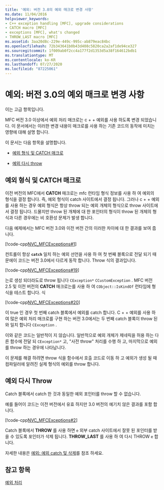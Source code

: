 ```yaml
---
title: '예외: 버전 3.0의 예외 매크로 변경 사항'
ms.date: 11/04/2016
helpviewer_keywords:
- C++ exception handling [MFC], upgrade considerations
- CATCH macro [MFC]
- exceptions [MFC], what's changed
- THROW_LAST macro [MFC]
ms.assetid: 3aa20d8c-229e-449c-995c-ab879eac84bc
ms.openlocfilehash: 72b343641b0b43d408c5820ca2a2af1de94ce327
ms.sourcegitcommit: 1f009ab0f2cc4a177f2d1353d5a38f164612bdb1
ms.translationtype: MT
ms.contentlocale: ko-KR
ms.lasthandoff: 07/27/2020
ms.locfileid: "87225061"
---
```

# <a name="exceptions-changes-to-exception-macros-in-version-30"></a>예외: 버전 3.0의 예외 매크로 변경 사항

이는 고급 항목입니다.

MFC 버전 3.0 이상에서 예외 처리 매크로는 c + + 예외를 사용 하도록 변경 되었습니다. 이 문서에서는 이러한 변경 내용이 매크로를 사용 하는 기존 코드의 동작에 미치는 영향에 대해 설명 합니다.

이 문서는 다음 항목을 설명합니다.

- [예외 형식 및 CATCH 매크로](#_core_exception_types_and_the_catch_macro)

- [예외 다시 throw](#_core_re.2d.throwing_exceptions)

## <a name="exception-types-and-the-catch-macro"></a><a name="_core_exception_types_and_the_catch_macro"></a>예외 형식 및 CATCH 매크로

이전 버전의 MFC에서 **CATCH** 매크로는 mfc 런타임 형식 정보를 사용 하 여 예외의 형식을 결정 합니다. 즉, 예외 형식이 catch 사이트에서 결정 됩니다. 그러나 c + + 예외를 사용 하는 경우 예외 형식은 항상 throw 되는 예외 개체의 형식으로 throw 사이트에서 결정 됩니다. 드물지만 throw 된 개체에 대 한 포인터의 형식이 throw 된 개체의 형식과 다른 경우에는 비 호환성 문제가 발생 합니다.

다음 예제에서는 MFC 버전 3.0와 이전 버전 간의 이러한 차이에 대 한 결과를 보여 줍니다.

[!code-cpp[NVC_MFCExceptions#1](codesnippet/cpp/exceptions-changes-to-exception-macros-in-version-3-0_1.cpp)]

컨트롤이 항상 **`catch`** 일치 하는 예외 선언을 사용 하 여 첫 번째 블록으로 전달 되기 때문에이 코드는 버전 3.0에서 다르게 동작 합니다. Throw 식의 결과입니다.

[!code-cpp[NVC_MFCExceptions#19](codesnippet/cpp/exceptions-changes-to-exception-macros-in-version-3-0_2.cpp)]

는로 생성 되더라도로 throw 됩니다 `CException*` `CCustomException` . MFC 버전 2.5 및 이전 버전의 **CATCH** 매크로는를 사용 하 여 `CObject::IsKindOf` 런타임에 형식을 테스트 합니다. 식

[!code-cpp[NVC_MFCExceptions#20](codesnippet/cpp/exceptions-changes-to-exception-macros-in-version-3-0_3.cpp)]

이 true 인 경우 첫 번째 catch 블록에서 예외를 catch 합니다. C + + 예외를 사용 하 여 많은 예외 처리 매크로를 구현 하는 버전 3.0에서는 두 번째 catch 블록이 throw 된와 일치 합니다 `CException` .

이와 같은 코드는 일반적이 지 않습니다. 일반적으로 예외 개체가 제네릭을 허용 하는 다른 함수에 전달 되 `CException*` 고, "사전 throw" 처리를 수행 하 고, 마지막으로 예외를 throw 하는 경우에 나타납니다.

이 문제를 해결 하려면 throw 식을 함수에서 호출 코드로 이동 하 고 예외가 생성 될 때 컴파일러에 알려진 실제 형식의 예외를 throw 합니다.

## <a name="re-throwing-exceptions"></a><a name="_core_re.2d.throwing_exceptions"></a>예외 다시 Throw

Catch 블록에서 catch 한 것과 동일한 예외 포인터를 throw 할 수 없습니다.

예를 들어이 코드는 이전 버전에서 유효 하지만 3.0 버전의 예기치 않은 결과를 포함 합니다.

[!code-cpp[NVC_MFCExceptions#2](codesnippet/cpp/exceptions-changes-to-exception-macros-in-version-3-0_4.cpp)]

Catch 블록에서 **THROW** 를 사용 하면 `e` 외부 catch 사이트에서 잘못 된 포인터를 받을 수 있도록 포인터가 삭제 됩니다. **THROW_LAST** 를 사용 하 여 다시 THROW `e` 합니다.

자세한 내용은 [예외: 예외 catch 및 삭제](exceptions-catching-and-deleting-exceptions.md)를 참조 하세요.

## <a name="see-also"></a>참고 항목

[예외 처리](exception-handling-in-mfc.md)
